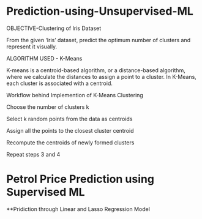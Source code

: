 # Prediction-using-Unsupervised-ML
OBJECTIVE-Clustering of Iris Dataset

From the given ‘Iris’ dataset, predict the optimum number of clusters and represent it visually.

ALGORITHM USED - K-Means

K-means is a centroid-based algorithm, or a distance-based algorithm, where we calculate the distances to assign a point to a cluster. In K-Means, each cluster is associated with a centroid.

Workflow behind Implemention of K-Means Clustering

Choose the number of clusters k

Select k random points from the data as centroids

Assign all the points to the closest cluster centroid

Recompute the centroids of newly formed clusters

Repeat steps 3 and 4

# Petrol Price Prediction using Supervised ML 
**Pridiction through Linear and Lasso Regression Model
